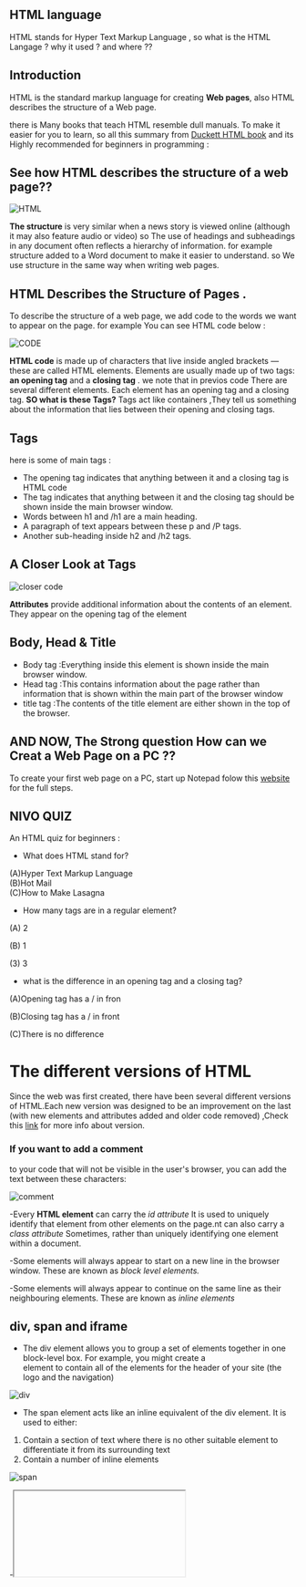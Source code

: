 ## HTML language 
HTML stands for Hyper Text Markup Language , so  what is the HTML Langage ? why it used ? and where ??
## Introduction 
HTML is the standard markup language for creating **Web pages**, also HTML describes the structure of a Web page.

there is Many books that teach HTML resemble dull manuals. To make it easier for you to learn, so all this summary from
[Duckett HTML book](http://www.htmlandcssbook.com/code-samples/) and its Highly recommended for beginners in programming :

 
 ## See how HTML describes the structure of a web page??
 
 ![HTML](https://render.fineartamerica.com/images/rendered/search/print/6.5/8/break/images-medium/2-internet-computer-code-christian-darkin.jpg)
 
 
 **The structure** is very similar when a news story is viewed online (although it may also feature audio or video) so The use of headings and
subheadings in any document often reflects a hierarchy of information. for example structure added to a Word document to make it easier to understand.  so We use
structure in the same way when writing web pages.

## HTML Describes the Structure of Pages .
To describe the structure of a web page, we add code to the words we want to appear on the page.
for example You can see HTML code below :


 ![CODE](https://tse3.mm.bing.net/th?id=OIP.y4vxXzBsVl9q2309bvLWpgHaDA&pid=Api&P=0&w=381&h=156)
 
**HTML code**  is made up of characters that live inside angled brackets — these are called HTML elements. Elements are usually made up of two tags: **an opening tag** and a **closing tag** .
we note that in previos code  There are several different elements. Each element has an opening tag and a closing tag. **SO what is these Tags?**
Tags act like containers ,They tell us  something about the information that lies between their opening and closing tags.
## Tags 
 here is some of main tags :
- The opening <html> tag indicates that anything between it and a closing </html> tag is HTML code
- The <body> tag indicates that anything between it and the closing </body> tag should be shown inside the main browser window.
- Words between h1 and /h1 are a main heading.
- A paragraph of text appears between these p and /P tags.
- Another sub-heading inside h2 and /h2 tags.
 
## A Closer Look at Tags 
![closer code](https://tse3.mm.bing.net/th?id=OIP.NPBAkO5y-2yIzHg2nZGlCgHaBM&pid=Api&P=0&w=515&h=83)


**Attributes** provide additional information about the contents of an element. They appear on the opening tag of the element


## Body, Head & Title
- Body tag :Everything inside this element is shown inside the main browser window.
- Head tag :This contains information about the page rather than information that is shown within the main part of the browser window
- title tag :The contents of the title element are either shown in the top of the browser.

## AND NOW, The Strong question How can we Creat a Web Page on a PC ??
To create your first web page on a PC, start up Notepad folow this [website](https://tutorialsclass.com/exercise/create-webpage-in-html-using-notepad/#:~:text=Steps%20to%20Create%20a%20Webpage%20in%20HTML%20using,5%3A%20View%20the%20HTML%20Page%20using%20Browser.%20) for the full steps.


## NIVO QUIZ 

An HTML quiz for beginners :

- What does HTML stand for?  
                                  
(A)Hyper Text Markup Language                                      
(B)Hot Mail                                                        
(C)How to Make Lasagna  

-  How many tags are in a regular element?
 
  (A) 2 

  (B) 1

  (3) 3

- what is the difference in an opening tag and a closing tag?

(A)Opening tag has a / in fron

(B)Closing tag has a / in front

(C)There is no difference


# The different versions of HTML
Since the web was first created, there have been several different versions of HTML.Each new version was designed
to be an improvement on the last (with new elements and attributes added and older code removed) ,Check this [link](https://www.educba.com/versions-of-html/) for more info about version.
### If you want to add a comment 
to your code that will not be visible in the user's browser, you can add the text between these characters:

![comment](https://tse4.mm.bing.net/th?id=OIP.1ksoMc7QiwENBwGfrGWFRgHaCo&pid=Api&P=0&w=461&h=165)

-Every **HTML element** can carry the *id attribute* It is used to uniquely identify that element from other elements on the page.nt can also carry a *class attribute*
Sometimes, rather than uniquely identifying one element within a document.

-Some elements will always appear to start on a new line in the browser window. These are known as *block level elements.*

-Some elements will always appear to continue on the same line as their neighbouring elements. These are known as *inline elements*

## div, span and iframe

- <div> The div element allows you to group a set of elements together in one block-level box. For example, you might create a <div> element to contain all of the elements for the header of your site (the logo and the navigation)



![div](https://tse4.mm.bing.net/th?id=OIP.I-tsImYHluMVYr22NK9ztQHaFj&pid=Api&P=0&w=213&h=161)

- <span>  The span element acts like an inline equivalent of the div element. It is used to either:
 
1. Contain a section of text where there is no other suitable element to differentiate it from its surrounding text
2. Contain a number of inline elements

![span](https://tse3.mm.bing.net/th?id=OIP.tPbj61nu4qOU1JypoBZdugAAAA&pid=Api&P=0&w=300&h=300)
 
-<iframe> An iframe is like a little window that has been cut into your page — and in that window you can see another page. The term iframe is an abbreviation of inline frame.
 There are afew attributes that you will need to know to use it:
 
 
1. **src** :
The src attribute specifies the
URL of the page to show in the
frame.

2. **height**:
The height attribute specifies
the height of the iframe in pixels.

3. **width**:
The width attribute specifies
the width of the iframe in pixels.

- The <meta> tag allows you to supply all kinds of
information about your web page.

![meta](https://tse2.mm.bing.net/th?id=OIP.81-aJ_zpLlk5rJisoydljAAAAA&pid=Api&P=0&w=256&h=181)

- Escape characters are used to include special
characters in your pages such as <, >, and ©

# NIVO QUIZ 
1. where is the meta tag only found?

A. The last page

B. The home page

C. The second page

2.The  div tag defines a (     ) in an HTML document **Fill it** 


# HTML 5 LAYOUT 

HTML5 is introducing a new set of
elements that help define the structure of
a page.

- HTML5 introduces a new set of elements that allow you to divide up the
parts of a page

![HTML5](https://tse4.mm.bing.net/th?id=OIP.Ac0ljqN79Ucdi_HBEQIjkAHaFl&pid=Api&P=0&w=207&h=157)

+ The new HTML5 elements Indicate the purpose of
different parts of a web page and help to describe
its structure.

+ To make HTML5 elements work in Internet Explorer 8
(and older versions of IE), extra JavaScript is needed,
which is available free from Google
 Table(1.2)  TAGS list
  
  
TAG | USE
----| ------
nav| used to contain the major navigational blocks
article |element acts as a container for any section of a page
aside |it should contain information that is related to the article but not essential to its overall meaning.
section |groups related content together, and typically each section would have its own heading.

# Process & Design

![web](https://tse3.mm.bing.net/th?id=OIP.bSHwFb3Rbarfu-fOUMyOAwHaHX&pid=Api&P=0&w=300&h=300)

1.It's important to understand who your target audience
is, why they would come to your site, what information
they want to find and when they are likely to return.


2.Site maps allow you to plan the structure of a site.

3. Wireframes allow you to organize the information that
will need to go on each page.

4. Design is about communication. Visual hierarchy helps
visitors understand what you are trying to tell them.

5. You can differentiate between pieces of information
using size, color, and style.

6. You can use grouping and similarity to help simplify
the information you present.

# JavaScript 

![js](https://tse4.mm.bing.net/th?id=OIP.Raj_6TycseAeG-qdofckiwHaDt&pid=Api&P=0&w=307&h=154)

## why we use JavaScript? 
 it used in browsers to make websites more interactive, interesting, and user-friendly.
 
 ![js](https://tse2.mm.bing.net/th?id=OIP.H5m5zgjt0jCe__l7cQ_8vgHaEr&pid=Api&P=0&w=251&h=159)
 #### what is the script ?
 A script is a series of instructions that a computer can follow to achieve a goal.
 #### How i can Wright the script?
 To write a script, you need to first state your goal and then list the tasks that need to be completed in order to achieve it.


Refrences  | 
------------ | 
[link1](http://www.htmlandcssbook.com/code-samples/)| 
[link2](https://www.wikihow.com/Write-a-Script)| 
[link3](https://r.search.yahoo.com/_ylt=AwrJ6yvMrDpgNgcAo0BXNyoA;_ylu=Y29sbwNiZjEEcG9zAzEEdnRpZAMEc2VjA3Ny/RV=2/RE=1614486860/RO=10/RU=https%3a%2f%2fwww.w3schools.com%2fHTML%2fhtml_quiz.asp/RK=2/RS=_3l6lwg.CujDH5I30.Wl45iNXvc-)|  
[link4](https://www.proprofs.com/quiz-school) | 

 


  
  




 



















 















